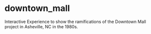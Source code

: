 # downtown_mall
Interactive Experience to show the ramifications of the Downtown Mall project in Asheville, NC in the 1980s.

